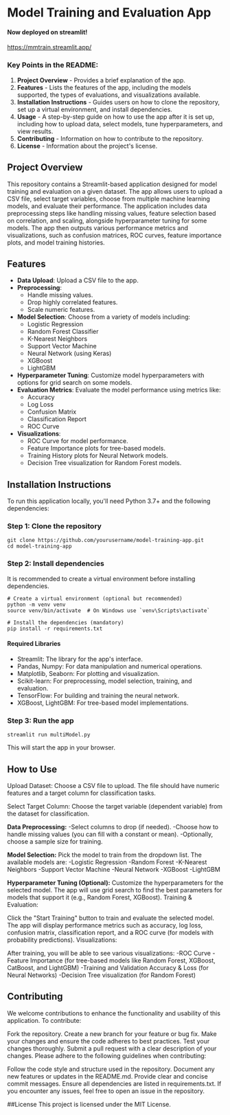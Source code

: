 # Model Training and Evaluation App
#### Now deployed on streamlit!
https://mmtrain.streamlit.app/

### Key Points in the README:
1. **Project Overview** - Provides a brief explanation of the app.
2. **Features** - Lists the features of the app, including the models supported, the types of evaluations, and visualizations available.
3. **Installation Instructions** - Guides users on how to clone the repository, set up a virtual environment, and install dependencies.
4. **Usage** - A step-by-step guide on how to use the app after it is set up, including how to upload data, select models, tune hyperparameters, and view results.
5. **Contributing** - Information on how to contribute to the repository.
6. **License** - Information about the project's license.

## Project Overview

This repository contains a Streamlit-based application designed for model training and evaluation on a given dataset. The app allows users to upload a CSV file, select target variables, choose from multiple machine learning models, and evaluate their performance. The application includes data preprocessing steps like handling missing values, feature selection based on correlation, and scaling, alongside hyperparameter tuning for some models. The app then outputs various performance metrics and visualizations, such as confusion matrices, ROC curves, feature importance plots, and model training histories.

## Features

- **Data Upload**: Upload a CSV file to the app.
- **Preprocessing**: 
  - Handle missing values.
  - Drop highly correlated features.
  - Scale numeric features.
- **Model Selection**: Choose from a variety of models including:
  - Logistic Regression
  - Random Forest Classifier
  - K-Nearest Neighbors
  - Support Vector Machine
  - Neural Network (using Keras)
  - XGBoost
  - LightGBM
- **Hyperparameter Tuning**: Customize model hyperparameters with options for grid search on some models.
- **Evaluation Metrics**: Evaluate the model performance using metrics like:
  - Accuracy
  - Log Loss
  - Confusion Matrix
  - Classification Report
  - ROC Curve
- **Visualizations**: 
  - ROC Curve for model performance.
  - Feature Importance plots for tree-based models.
  - Training History plots for Neural Network models.
  - Decision Tree visualization for Random Forest models.

## Installation Instructions

To run this application locally, you'll need Python 3.7+ and the following dependencies:

### Step 1: Clone the repository

```
git clone https://github.com/yourusername/model-training-app.git
cd model-training-app
```

### Step 2: Install dependencies
It is recommended to create a virtual environment before installing dependencies.

```
# Create a virtual environment (optional but recommended)
python -m venv venv
source venv/bin/activate  # On Windows use `venv\Scripts\activate`

# Install the dependencies (mandatory)
pip install -r requirements.txt
```

#### Required Libraries
- Streamlit: The library for the app's interface.
- Pandas, Numpy: For data manipulation and numerical operations.
- Matplotlib, Seaborn: For plotting and visualization.
- Scikit-learn: For preprocessing, model selection, training, and evaluation.
- TensorFlow: For building and training the neural network.
- XGBoost, LightGBM: For tree-based model implementations.


### Step 3: Run the app
```
streamlit run multiModel.py
```
This will start the app in your browser.

## How to Use
Upload Dataset: Choose a CSV file to upload. The file should have numeric features and a target column for classification tasks.

Select Target Column: Choose the target variable (dependent variable) from the dataset for classification.

**Data Preprocessing:**
-Select columns to drop (if needed).
-Choose how to handle missing values (you can fill with a constant or mean).
-Optionally, choose a sample size for training.

**Model Selection:**
Pick the model to train from the dropdown list. The available models are:
-Logistic Regression
-Random Forest
-K-Nearest Neighbors
-Support Vector Machine
-Neural Network
-XGBoost
-LightGBM

**Hyperparameter Tuning (Optional):**
Customize the hyperparameters for the selected model. The app will use grid search to find the best parameters for models that support it (e.g., Random Forest, XGBoost).
Training & Evaluation:

Click the "Start Training" button to train and evaluate the selected model. The app will display performance metrics such as accuracy, log loss, confusion matrix, classification report, and a ROC curve (for models with probability predictions).
Visualizations:

After training, you will be able to see various visualizations:
-ROC Curve
-Feature Importance (for tree-based models like Random Forest, XGBoost, CatBoost, and LightGBM)
-Training and Validation Accuracy & Loss (for Neural Networks)
-Decision Tree visualization (for Random Forest)

## Contributing
We welcome contributions to enhance the functionality and usability of this application. To contribute:

Fork the repository.
Create a new branch for your feature or bug fix.
Make your changes and ensure the code adheres to best practices.
Test your changes thoroughly.
Submit a pull request with a clear description of your changes.
Please adhere to the following guidelines when contributing:

Follow the code style and structure used in the repository.
Document any new features or updates in the README.md.
Provide clear and concise commit messages.
Ensure all dependencies are listed in requirements.txt.
If you encounter any issues, feel free to open an issue in the repository.

##License
This project is licensed under the MIT License.
